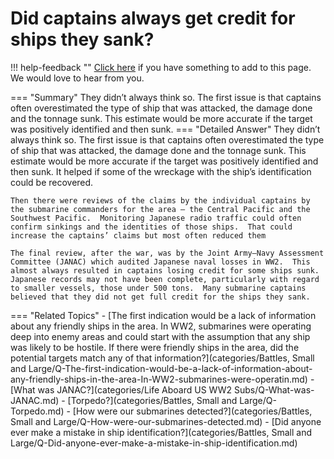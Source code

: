 # Did captains always get credit for ships they sank?

!!! help-feedback ""
    [Click here](https://replace.md) if you have something to add to this page. We would love to hear from you.

=== "Summary"
    They didn’t always think so. The first issue is that captains often overestimated the type of ship that was attacked, the damage done and the tonnage sunk. This estimate would be more accurate if the target was positively identified and then sunk.
=== "Detailed Answer"
    They didn’t always think so.  The first issue is that captains often overestimated the type of ship that was attacked, the damage done and the tonnage sunk.  This estimate would be more accurate if the target was positively identified and then sunk.  It helped if some of the wreckage with the ship’s identification could be recovered.

    Then there were reviews of the claims by the individual captains by the submarine commanders for the area – the Central Pacific and the Southwest Pacific.  Monitoring Japanese radio traffic could often confirm sinkings and the identities of those ships.  That could increase the captains’ claims but most often reduced them

    The final review, after the war, was by the Joint Army–Navy Assessment Committee (JANAC) which audited Japanese naval losses in WW2.  This almost always resulted in captains losing credit for some ships sunk.  Japanese records may not have been complete, particularly with regard to smaller vessels, those under 500 tons.  Many submarine captains believed that they did not get full credit for the ships they sank.
=== "Related Topics"
    - [The first indication would be a lack of information about any friendly ships in the area.  In WW2, submarines were operating deep into enemy areas and could start with the assumption that any ship was likely to be hostile.  If there were friendly ships in the area, did the potential targets match any of that information?](categories/Battles, Small and Large/Q-The-first-indication-would-be-a-lack-of-information-about-any-friendly-ships-in-the-area-In-WW2-submarines-were-operatin.md)
    - [What was JANAC?](categories/Life Aboard US WW2 Subs/Q-What-was-JANAC.md)
    - [Torpedo?](categories/Battles, Small and Large/Q-Torpedo.md)
    - [How were our submarines detected?](categories/Battles, Small and Large/Q-How-were-our-submarines-detected.md)
    - [Did anyone ever make a mistake in ship identification?](categories/Battles, Small and Large/Q-Did-anyone-ever-make-a-mistake-in-ship-identification.md)
